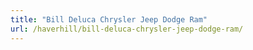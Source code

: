 ```yaml
---
title: "Bill Deluca Chrysler Jeep Dodge Ram"
url: /haverhill/bill-deluca-chrysler-jeep-dodge-ram/
---
```

